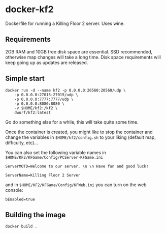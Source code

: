docker-kf2
==========

Dockerfile for running a Killing Floor 2 server. Uses wine.

Requirements
------------

2GB RAM and 10GB free disk space are essential. SSD recommended, otherwise map
changes will take a long time. Disk space requirements will keep going up as 
updates are released.

Simple start
------------

    docker run -d --name kf2 -p 0.0.0.0:20560:20560/udp \
        -p 0.0.0.0:27015:27015/udp \
        -p 0.0.0.0:7777:7777/udp \
        -p 0.0.0.0:8080:8080 \
        -v $HOME/kf2:/kf2 \
        dwurf/kf2:latest

Go do something else for a while, this will take quite some time.

Once the container is created, you might like to stop the container and change
the variables in `$HOME/kf2/config.sh` to your liking (default map, 
difficulty, etc)...

You can also set the following variable names in 
`$HOME/KF2/KFGame/Config/PCServer-KFGame.ini`

    ServerMOTD=Welcome to our server. \n \n Have fun and good luck!
    
    ServerName=Killing Floor 2 Server

and in `$HOME/KF2/KFGame/Config/KFWeb.ini` you can turn on the web console:

    bEnabled=true

Building the image
------------------

    docker build .


